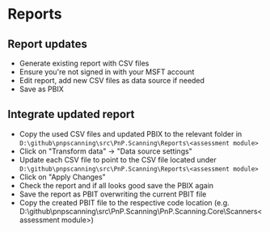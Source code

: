 # Reports

## Report updates

- Generate existing report with CSV files
- Ensure you're not signed in with your MSFT account
- Edit report, add new CSV files as data source if needed
- Save as PBIX

## Integrate updated report

- Copy the used CSV files and updated PBIX to the relevant folder in `D:\github\pnpscanning\src\PnP.Scanning\Reports\<assessment module>`
- Click on "Transform data" -> "Data source settings"
- Update each CSV file to point to the CSV file located under `D:\github\pnpscanning\src\PnP.Scanning\Reports\<assessment module>`
- Click on "Apply Changes" 
- Check the report and if all looks good save the PBIX again
- Save the report as PBIT overwriting the current PBIT file
- Copy the created PBIT file to the respective code location (e.g. D:\github\pnpscanning\src\PnP.Scanning\PnP.Scanning.Core\Scanners\<assessment module>)